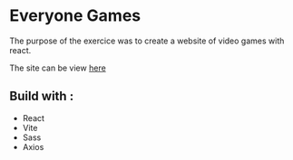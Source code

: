 # Everyone Games

The purpose of the exercice was to create a website of video games with react.

The site can be view [here](https://glittering-torte-a4f6a1.netlify.app)

## Build with : 

- React
- Vite
- Sass
- Axios
